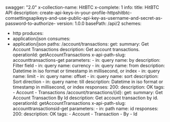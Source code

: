 swagger: "2.0"
x-collection-name: HitBTC
x-complete: 1
info:
  title: HitBTC API
  description: create-api-keys-in-your-profile-httpshitbtc-comsettingsapikeys-and-use-public-api-key-as-username-and-secret-as-password-to-authorize-
  version: 1.0.0
basePath: /api/2
schemes:
- http
produces:
- application/json
consumes:
- application/json
paths:
  /account/transactions:
    get:
      summary: Get Account Transactions
      description: Get account transactions.
      operationId: getAccountTransactions
      x-api-path-slug: accounttransactions-get
      parameters:
      - in: query
        name: by
        description: Filter field
      - in: query
        name: currency
      - in: query
        name: from
        description: Datetime in iso format or timestamp in millisecond, or index
      - in: query
        name: limit
      - in: query
        name: offset
      - in: query
        name: sort
        description: Sort direction
      - in: query
        name: till
        description: Datetime in iso format or timestamp in millisecond, or index
      responses:
        200:
          description: OK
      tags:
      - Account
      - Transactions
  /account/transactions/{id}:
    get:
      summary: Get Account Transaction By Id
      description: Get account transaction by id.
      operationId: getAccountTransactions
      x-api-path-slug: accounttransactionsid-get
      parameters:
      - in: path
        name: id
      responses:
        200:
          description: OK
      tags:
      - Account
      - Transaction
      - By
      - Id
